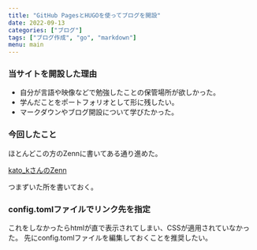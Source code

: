 ```yaml
---
title: "GitHub PagesとHUGOを使ってブログを開設"
date: 2022-09-13
categories: ["ブログ"]
tags: ["ブログ作成", "go", "markdown"]
menu: main
---
```


<!-- menu: mainを使うとトップバーに固定される -->

### 当サイトを開設した理由

- 自分が言語や映像などで勉強したことの保管場所が欲しかった。
- 学んだことをポートフォリオとして形に残したい。
- マークダウンやブログ開設について学びたかった。
### 今回したこと

ほとんどこの方のZennに書いてある通り進めた。

<a href="https://zenn.dev/kato_k/articles/66531db0c4024d">kato_kさんのZenn</a>

つまずいた所を書いておく。

### config.tomlファイルでリンク先を指定

これをしなかったらhtmlが直で表示されてしまい、CSSが適用されていなかった。
先にconfig.tomlファイルを編集しておくことを推奨したい。